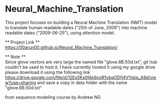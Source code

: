 # Neural_Machine_Translation
This project focuses on building a Neural Machine Translation (NMT) model to translate human readable dates ("25th of June, 2009") into machine readable dates ("2009-06-25"), using  attention model.

** Project Link **      
https://00arun00.github.io/Neural_Machine_Translation/

** Note **  
Since glove vectors are very large the named file "glove.6B.50d.txt", git hub couldn't be used to host it. I have currently hosted it using my google drive please download it using the following link https://drive.google.com/file/d/12Es5Ks0f4p9cpR1vbqODfj4VYsbp_A9d/view?usp=sharing and save a copy in data folder with the name "glove.6B.50d.txt"

from sequence modeling course by Andrew NG
